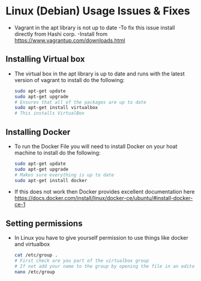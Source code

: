 # Linux (Debian) Usage Issues & Fixes

- Vagrant in the apt library is not up to date
  -To fix this issue install directly from Hashi corp.
  -Install from <https://www.vagrantup.com/downloads.html>

## Installing Virtual box

- The virtual box in the apt library is up to date and runs with the latest version of vagrant to install do the following:

  ```bash
  sudo apt-get update
  sudo apt-get upgrade
  # Ensures that all of the packages are up to date
  sudo apt-get install virtualbox
  # This installs VirtualBox
  ```

## Installing Docker

- To run the Docker File you will need to install Docker on your hoat machine to install do the following:

  ```bash
  sudo apt-get update
  sudo apt-get upgrade
  # Makes sure everything is up to date
  sudo apt-get install docker
  ```

- If this does not work then Docker provides excellent documentation here <https://docs.docker.com/install/linux/docker-ce/ubuntu/#install-docker-ce-1>

## Setting permissions

- In  Linux you have to give yourself permission to use things like docker and virtualbox

  ```bash
  cat /etc/group .
  # First check are you part of the virtualbox group
  # If not add your name to the group by opening the file in an editor of your choice
  nano /etc/group
  ```
